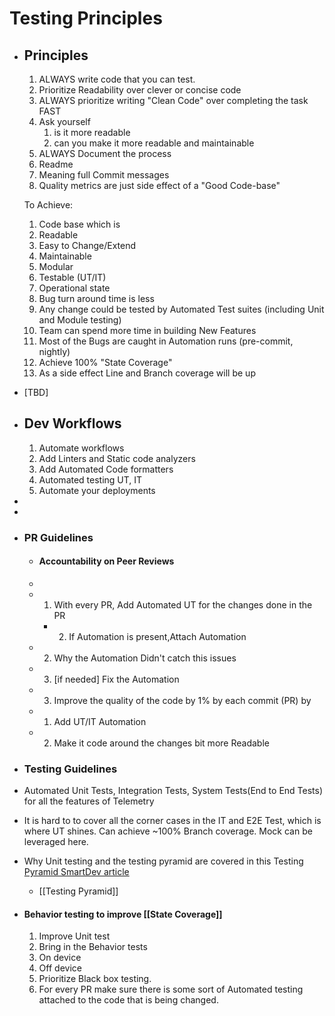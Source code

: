# Testing Principles
- ## Principles
  
  1. ALWAYS write code that you can test.
  2. Prioritize Readability over clever or concise code
  3. ALWAYS prioritize writing "Clean Code" over completing the task FAST
    1. Ask yourself
        1. is it more readable
        2. can you make it more readable and maintainable
  4. ALWAYS Document the process
    1. Readme
    2. Meaning full Commit messages
  5. Quality metrics are just side effect of a "Good Code-base"
  
  To Achieve:
  
  1. Code base which is
   1. Readable
   2. Easy to Change/Extend
   3. Maintainable
   4. Modular
   5. Testable (UT/IT)
  2. Operational state
   1. Bug turn around time is less
   2. Any change could be tested by Automated Test suites (including Unit and Module testing)
   3. Team can spend more time in building New Features
   4. Most of the Bugs are caught in Automation runs (pre-commit, nightly)
  3. Achieve 100% "State Coverage"
   1. As a side effect Line and Branch coverage will be up
- [TBD]
- ## Dev Workflows
  
  1. Automate workflows
    1. Add Linters and Static code analyzers
    2. Add Automated Code formatters
    3. Automated testing UT, IT
    4. Automate your deployments
-
-
- ### PR Guidelines
	- #### Accountability on Peer Reviews
	-
	- 1. With every PR, Add Automated UT for the changes done in the PR
		- 2. If Automation is present,Attach Automation
	- 2. Why the Automation Didn't catch this issues
	- 3. [if needed] Fix the Automation
	- 3. Improve the quality of the code by 1% by each commit (PR) by
	- 1. Add UT/IT Automation
	- 2. Make it code around the changes bit more Readable
- ### Testing Guidelines
- Automated Unit Tests, Integration Tests, System Tests(End to End Tests) for all the features of Telemetry
- It is hard to to cover all the corner cases in the IT and E2E Test, which is where UT shines. Can achieve ~100% Branch coverage. Mock can be leveraged here.
- Why Unit testing and the testing pyramid are covered in this Testing [Pyramid SmartDev article](https://wiki.cisco.com/display/SMARTDEV/Testing+Pyramid)
	- [[Testing Pyramid]]
- #### Behavior testing to improve [[State Coverage]]
  
  1. Improve Unit test
  2. Bring in the Behavior tests
   1. On device
   2. Off device
  3. Prioritize Black box testing.
  4. For every PR make sure there is some sort of Automated testing attached to the code that is being changed.